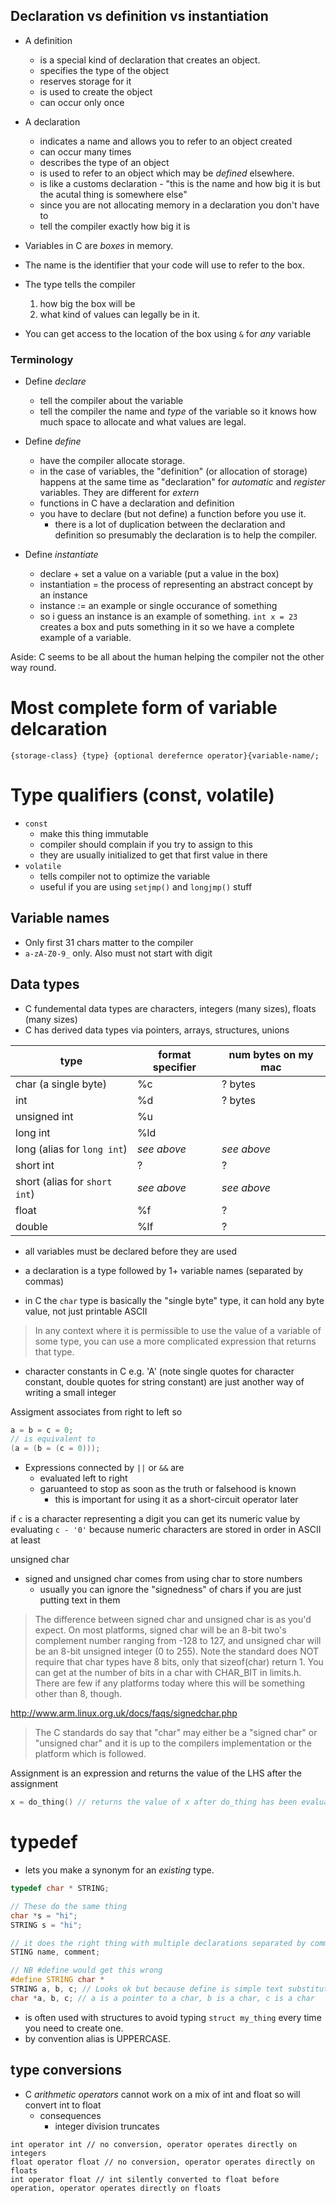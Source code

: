 ## Declaration vs definition vs instantiation

* A definition
    * is a special kind of declaration that creates an object.
    * specifies the type of the object
    * reserves storage for it
    * is used to create the object
    * can occur only once
* A declaration
    * indicates a name and allows you to refer to an object created
    * can occur many times
    * describes the type of an object
    * is used to refer to an object which may be _defined_ elsewhere.
    * is like a customs declaration - "this is the name and how big it is but the
      acutal thing is somewhere else"
    * since you are not allocating memory in a declaration you don't have to
    * tell the compiler exactly how big it is

* Variables in C are _boxes_ in memory.
* The name is the identifier that your code will use to refer to the box.
* The type tells the compiler
    1. how big the box will be
    2. what kind of values can legally be in it.
* You can get access to the location of the box using `&` for _any_ variable


### Terminology

* Define _declare_
    * tell the compiler about the variable
    * tell the compiler the name and _type_ of the variable so it knows how much
      space to allocate and what values are legal.

* Define _define_
    * have the compiler allocate storage.
    * in the case of variables, the "definition" (or allocation of storage)
      happens at the same time as "declaration" for _automatic_ and _register_
      variables. They are different for _extern_
    * functions in C have a declaration and definition
    * you have to declare (but not define) a function before you use it.
        * there is a lot of duplication between the declaration and definition
          so presumably the declaration is to help the compiler.

* Define _instantiate_
    * declare + set a value on a variable (put a value in the box)
    * instantiation = the process of representing an abstract concept by an instance
    * instance := an example or single occurance of something
    * so i guess an instance is an example of something. `int x = 23` creates a
      box and puts something in it so we have a complete example of a variable.

Aside: C seems to be all about the human helping the compiler not the other way
round.

# Most complete form of variable delcaration

```
{storage-class} {type} {optional derefernce operator}{variable-name/;
```



# Type qualifiers (const, volatile)

* `const`
    * make this thing immutable
    * compiler should complain if you try to assign to this
    * they are usually initialized to get that first value in there
* `volatile`
    * tells compiler not to optimize the variable
    * useful if you are using `setjmp()` and `longjmp()` stuff
## Variable names

* Only first 31 chars matter to the compiler
* `a-zA-Z0-9_` only. Also must not start with digit


## Data types

* C fundemental data types are characters, integers (many sizes), floats (many sizes)
* C has derived data types via pointers, arrays, structures, unions

type                            | format specifier  | num bytes on my mac
------------------------------- | ----------------- | -------------------
char (a single byte)            | %c                | ? bytes
int                             | %d                | ? bytes
unsigned int                    | %u                |
long int                        | %ld               |
long (alias for `long int`)     | _see above_       | _see above_
short int                       | ? | ?
short (alias for `short int`)   | _see above_       | _see above_
float                           | %f                | ?
double                          | %lf               | ?

* all variables must be declared before they are used
* a declaration is a type followed by 1+ variable names (separated by commas)

* in C the `char` type is basically the "single byte" type, it can hold any byte value, not just printable ASCII

> In any context where it is permissible to use the value of a variable of some
> type, you can use a more complicated expression that returns that type.

* character constants in C e.g. 'A' (note single quotes for character constant, double quotes for string constant) are just another way of writing a small integer


Assigment associates from right to left so

```c
a = b = c = 0;
// is equivalent to
(a = (b = (c = 0)));
```

* Expressions connected by `||` or `&&` are
    * evaluated left to right
    * garuanteed to stop as soon as the truth or falsehood is known
        * this is important for using it as a short-circuit operator later

if `c` is a character representing a digit you can get its numeric value by evaluating `c - '0'` because numeric characters are stored in order in ASCII at least

unsigned char

* signed and unsigned char comes from using char to store numbers
    * usually you can ignore the "signedness" of chars if you are just putting text in them

> The difference between signed char and unsigned char is as you'd expect. On
> most platforms, signed char will be an 8-bit two's complement number ranging
> from -128 to 127, and unsigned char will be an 8-bit unsigned integer (0 to
> 255). Note the standard does NOT require that char types have 8 bits, only
> that sizeof(char) return 1. You can get at the number of bits in a char with
> CHAR_BIT in limits.h. There are few if any platforms today where this will be
> something other than 8, though.

http://www.arm.linux.org.uk/docs/faqs/signedchar.php

>  The C standards do say that "char" may either be a "signed char" or "unsigned char" and it is up to the compilers implementation or the platform which is followed.


Assignment is an expression and returns the value of the LHS after the assignment

```c
x = do_thing() // returns the value of x after do_thing has been evaluated and stored in x
```

# typedef

* lets you make a synonym for an _existing_ type.

```c
typedef char * STRING;

// These do the same thing
char *s = "hi";
STRING s = "hi";

// it does the right thing with multiple declarations separated by commas:
STING name, comment;

// NB #define would get this wrong
#define STRING char *
STRING a, b, c; // Looks ok but because define is simple text substitution it becomes ...
char *a, b, c; // a is a pointer to a char, b is a char, c is a char
```

* is often used with structures to avoid typing `struct my_thing` every time you
  need to create one.
* by convention alias is UPPERCASE.

## type conversions


* C _arithmetic operators_ cannot work on a mix of int and float so will convert int to float
    * consequences
        * integer division truncates

```
int operator int // no conversion, operator operates directly on integers
float operator float // no conversion, operator operates directly on floats
int operator float // int silently converted to float before operation, operator operates directly on floats
```
